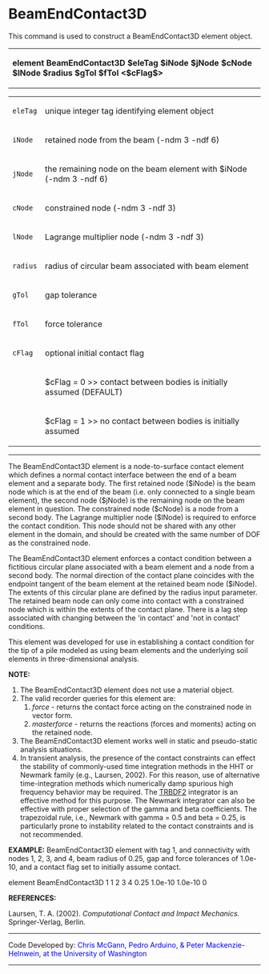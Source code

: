 # BeamEndContact3D

<p>This command is used to construct a BeamEndContact3D element
object.</p>
<table>
<tbody>
<tr class="odd">
<td><p><strong>element BeamEndContact3D $eleTag $iNode $jNode $cNode
$lNode $radius $gTol $fTol &lt;$cFlag$&gt;</strong></p></td>
</tr>
</tbody>
</table>
<table>
<tbody>
<tr class="odd">
<td><code class="parameter-table-variable">eleTag</code></td>
<td><p>unique integer tag identifying element object</p></td>
</tr>
<tr class="even">
<td><code class="parameter-table-variable">iNode</code></td>
<td><p>retained node from the beam (-ndm 3 -ndf 6)</p></td>
</tr>
<tr class="odd">
<td><code class="parameter-table-variable">jNode</code></td>
<td><p>the remaining node on the beam element with $iNode (-ndm 3 -ndf
6)</p></td>
</tr>
<tr class="even">
<td><code class="parameter-table-variable">cNode</code></td>
<td><p>constrained node (-ndm 3 -ndf 3)</p></td>
</tr>
<tr class="odd">
<td><code class="parameter-table-variable">lNode</code></td>
<td><p>Lagrange multiplier node (-ndm 3 -ndf 3)</p></td>
</tr>
<tr class="even">
<td><code class="parameter-table-variable">radius</code></td>
<td><p>radius of circular beam associated with beam element</p></td>
</tr>
<tr class="odd">
<td><code class="parameter-table-variable">gTol</code></td>
<td><p>gap tolerance</p></td>
</tr>
<tr class="even">
<td><code class="parameter-table-variable">fTol</code></td>
<td><p>force tolerance</p></td>
</tr>
<tr class="odd">
<td><code class="parameter-table-variable">cFlag</code></td>
<td><p>optional initial contact flag</p></td>
</tr>
<tr class="even">
<td></td>
<td><p>$cFlag = 0 &gt;&gt; contact between bodies is initially assumed
(DEFAULT)</p></td>
</tr>
<tr class="odd">
<td></td>
<td><p>$cFlag = 1 &gt;&gt; no contact between bodies is initially
assumed</p></td>
</tr>
</tbody>
</table>
<hr />
<p>The BeamEndContact3D element is a node-to-surface contact element
which defines a normal contact interface between the end of a beam
element and a separate body. The first retained node ($iNode) is the
beam node which is at the end of the beam (i.e. only connected to a
single beam element), the second node ($jNode) is the remaining node on
the beam element in question. The constrained node ($cNode) is a node
from a second body. The Lagrange multiplier node ($lNode) is required to
enforce the contact condition. This node should not be shared with any
other element in the domain, and should be created with the same number
of DOF as the constrained node.</p>
<p>The BeamEndContact3D element enforces a contact condition between a
fictitious circular plane associated with a beam element and a node from
a second body. The normal direction of the contact plane coincides with
the endpoint tangent of the beam element at the retained beam node
($iNode). The extents of this circular plane are defined by the radius
input parameter. The retained beam node can only come into contact with
a constrained node which is within the extents of the contact plane.
There is a lag step associated with changing between the 'in contact'
and 'not in contact' conditions.</p>
<p>This element was developed for use in establishing a contact
condition for the tip of a pile modeled as using beam elements and the
underlying soil elements in three-dimensional analysis.</p>
<p><strong>NOTE:</strong></p>
<ol>
<li>The BeamEndContact3D element does not use a material object.</li>
<li>The valid recorder queries for this element are:
<ol>
<li><em>force</em> - returns the contact force acting on the constrained
node in vector form.</li>
<li><em>masterforce</em> - returns the reactions (forces and moments)
acting on the retained node.</li>
</ol></li>
<li>The BeamEndContact3D element works well in static and pseudo-static
analysis situations.</li>
<li>In transient analysis, the presence of the contact constraints can
effect the stability of commonly-used time integration methods in the
HHT or Newmark family (e.g., Laursen, 2002). For this reason, use of
alternative time-integration methods which numerically damp spurious
high frequency behavior may be required. The <a href="TRBDF2"
title="wikilink">TRBDF2</a> integrator is an effective method for this
purpose. The Newmark integrator can also be effective with proper
selection of the gamma and beta coefficients. The trapezoidal rule,
i.e., Newmark with gamma = 0.5 and beta = 0.25, is particularly prone to
instability related to the contact constraints and is not
recommended.</li>
</ol>
<p><strong>EXAMPLE:</strong> BeamEndContact3D element with tag 1, and
connectivity with nodes 1, 2, 3, and 4, beam radius of 0.25, gap and
force tolerances of 1.0e-10, and a contact flag set to initially assume
contact.</p>
<p>element BeamEndContact3D 1 1 2 3 4 0.25 1.0e-10 1.0e-10 0</p>
<p><strong>REFERENCES:</strong></p>
<p>Laursen, T. A. (2002). <em>Computational Contact and Impact
Mechanics.</em> Springer-Verlag, Berlin.</p>
<hr />
<p>Code Developed by: <span style="color:blue"> Chris McGann,
Pedro Arduino, &amp; Peter Mackenzie-Helnwein, at the University of
Washington </span></p>
<hr />
